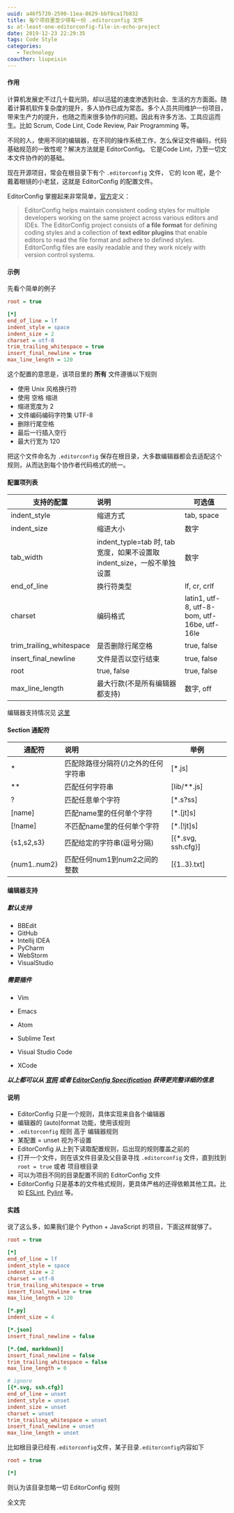 ```yaml
---
uuid: a46f5720-2590-11ea-8629-bbf8ca17b832
title: 每个项目里至少得有一份 .editorconfig 文件
s: at-least-one-editorconfig-file-in-echo-project
date: 2019-12-23 22:29:35
tags: Code Style
categories:
   - Technology
coauthor: liupeixin
---
```

#### 作用

计算机发展史不过几十载光阴，却以迅猛的速度渗透到社会、生活的方方面面。随着计算机软件复杂度的提升，多人协作已成为常态。多个人员共同维护一份项目，带来生产力的提升，也随之而来很多协作的问题。因此有许多方法、工具应运而生。比如 Scrum, Code Lint, Code Review, Pair Programming 等。



不同的人，使用不同的编辑器，在不同的操作系统工作，怎么保证文件编码，代码基础规范的一致性呢？解决方法就是 EditorConfig。 它是Code Lint，乃至一切文本文件协作的的基础。



现在开源项目，常会在根目录下有个 `.editorconfig`  文件， 它的 Icon 呢，是个戴着眼镜的小老鼠，这就是 EditorConfig 的配置文件。



EditorConfig 掌握起来非常简单，[官方](https://editorconfig.org/)定义：

> EditorConfig helps maintain consistent coding styles for multiple developers working on the same project across various editors and IDEs. The EditorConfig project consists of **a file format** for defining coding styles and a collection of **text editor plugins** that enable editors to read the file format and adhere to defined styles. EditorConfig files are easily readable and they work nicely with version control systems.



#### 示例

先看个简单的例子
<!-- more -->

```ini
root = true

[*]
end_of_line = lf
indent_style = space
indent_size = 2
charset = utf-8
trim_trailing_whitespace = true
insert_final_newline = true
max_line_length = 120
```



这个配置的意思是，该项目里的 **所有** 文件遵循以下规则

- 使用 Unix 风格换行符
- 使用 空格 缩进
- 缩进宽度为 2
- 文件编码编码字符集 UTF-8
- 删除行尾空格
- 最后一行插入空行
- 最大行宽为 120

把这个文件命名为 `.editorconfig` 保存在根目录，大多数编辑器都会去适配这个规则，从而达到每个协作者代码格式的统一。



#### 配置项列表

| 支持的配置 | 说明 | 可选值 |
| ---- | :----| ---- |
|indent_style|缩进方式| tab, space |
|indent_size|缩进大小| 数字 |
|tab_width|indent_typle=tab 时, tab宽度，如果不设置取indent_size，一般不单独设置| 数字 |
|end_of_line|换行符类型| lf, cr, crlf |
|charset|编码格式| latin1, utf-8, utf-8-bom, utf-16be, utf-16le |
|trim_trailing_whitespace|是否删除行尾空格| true, false |
|insert_final_newline|文件是否以空行结束| true, false |
|root|true, false| true, false |
|max_line_length|最大行款(不是所有编辑器都支持)| 数字, off |

编辑器支持情况见 [这里](https://github.com/editorconfig/editorconfig/wiki/EditorConfig-Properties#widely-supported-by-editors)



#### Section 通配符


| 通配符 | 说明 | 举例 |
| ---- | :----| ---- |
|\*| 匹配除路径分隔符(/)之外的任何字符串 | [*.js] |
|\*\*| 匹配任何字符串 | [lib/**.js] |
|?| 匹配任意单个字符 | [*.s?ss] |
|\[name\]| 匹配name里的任何单个字符 | [*.[jt]s] |
|\[\!name\]| 不匹配name里的任何单个字符 | [*.[!jt]s] |
|\{s1,s2,s3\}| 匹配给定的字符串(逗号分隔) | [{*.svg, ssh.cfg}] |
|\{num1..num2\}| 匹配任何num1到num2之间的整数 | [{1..3}.txt] |



#### 编辑器支持

##### 默认支持

- BBEdit
- GitHub
- Intellij IDEA
- PyCharm
- WebStorm
- VisualStudio


##### 需要插件

- Vim

- Emacs

- Atom

- Sublime Text

- Visual Studio Code

- XCode



***以上都可以从 [官网](https://editorconfig.org/) 或者 [EditorConfig Specification](https://editorconfig-specification.readthedocs.io/en/latest/) 获得更完整详细的信息***



#### 说明

- EditorConfig 只是一个规则，具体实现来自各个编辑器
- 编辑器的 (auto)format 功能，使用该规则
- `.editorconfig` 规则 高于 编辑器规则
- 某配置 = unset 视为不设置
- EditorConfig 从上到下读取配置规则，后出现的规则覆盖之前的
- 打开一个文件，则在该文件目录及父目录寻找 `.editorconfig`  文件，直到找到 `root = true` 或者 项目根目录
- 可以为项目不同的目录配置不同的 EditorConfig 文件
- EditorConfig 只是基本的文件格式规则，更具体严格的还得依赖其他工具。比如 [ESLint](https://eslint.org/), [Pylint](https://www.pylint.org/) 等。



#### 实践

说了这么多，如果我们是个 Python + JavaScript 的项目，下面这样就够了。

```ini
root = true

[*]
end_of_line = lf
indent_style = space
indent_size = 2
charset = utf-8
trim_trailing_whitespace = true
insert_final_newline = true
max_line_length = 120

[*.py]
indent_size = 4

[*.json]
insert_final_newline = false

[*.{md, markdown}]
insert_final_newline = false
trim_trailing_whitespace = false
max_line_length = 0

# ignore
[{*.svg, ssh.cfg}]
end_of_line = unset
indent_style = unset
indent_size = unset
charset = unset
trim_trailing_whitespace = unset
insert_final_newline = unset
max_line_length = unset
```



比如根目录已经有`.editorconfig`文件，某子目录`.editorconfig`内容如下

```ini
root = true

[*]
```
则认为该目录忽略一切 EditorConfig 规则



全文完
